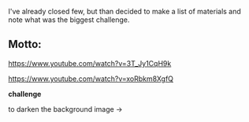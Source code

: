 I've already closed few, but than decided to make a list of materials and note what was the biggest challenge.

## Motto:
https://www.youtube.com/watch?v=3T_Jy1CqH9k

https://www.youtube.com/watch?v=xoRbkm8XgfQ

**challenge** 

to darken the background image &rarr;
